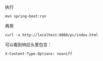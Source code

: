 
执行
```
mvn spring-boot:run
```
再用
```
curl -v http://localhost:8080/pc/index.html
```
可以看到响应头里包含：
```
X-Content-Type-Options: nosniff
```
